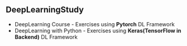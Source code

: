 ## DeepLearningStudy

* DeepLearning Course - Exercises using **Pytorch** DL Framework
* DeepLearning with Python - Exercises using **Keras(TensorFlow in Backend)** DL Framework

